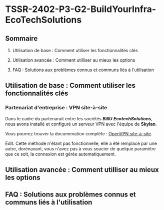 # **TSSR-2402-P3-G2-BuildYourInfra-EcoTechSolutions**

## Sommaire

1) Utilisation de base : Comment utiliser les fonctionnalités clés

2) Utilisation avancée : Comment utilliser au mieux les options

3) FAQ : Solutions aux problèmes connus et communs liés à l'utilisation

## Utilisation de base : Comment utiliser les fonctionnalités clés

### Partenariat d'entreprise : VPN site-à-site

Dans le cadre du partenarait entre les sociétés **_BillU_** **_EcotechSolutions_**, nous avons installé et configuré un serveur VPN avec l'équipe de **Skylan**.

Vous pourrez trouver la documenation complète : [OpenVPN site-à-site](/S16/annex/OpenVPN_User.md).

Edit. Cette méthode n'étant pas fonctionnelle, elle a été remplacé par une autre, dorénavant, vous n'avez pas à vous soucier de quelque paramètre que ce soit, la connexion est gérée automatiquement.

## Utilisation avancée : Comment utilliser au mieux les options

## FAQ : Solutions aux problèmes connus et communs liés à l'utilisation
